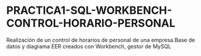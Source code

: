 # PRACTICA1-SQL-WORKBENCH-CONTROL-HORARIO-PERSONAL
Realización de un control de horarios de personal de una empresa.Base de datos y diagrama EER creados con Workbench, gestor de MySQL

